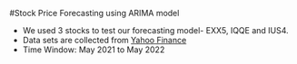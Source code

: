 #Stock Price Forecasting using ARIMA model
* We used 3 stocks to test our forecasting model- EXX5, IQQE and IUS4.
* Data sets are collected from [Yahoo Finance](https://finance.yahoo.com/)
* Time Window: May 2021 to May 2022
